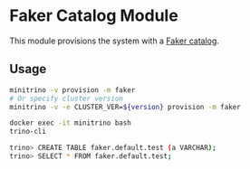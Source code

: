 # Faker Catalog Module

This module provisions the system with a [Faker
catalog](https://docs.starburst.io/latest/connector/faker.html).

## Usage

```sh
minitrino -v provision -m faker
# Or specify cluster version
minitrino -v -e CLUSTER_VER=${version} provision -m faker

docker exec -it minitrino bash 
trino-cli

trino> CREATE TABLE faker.default.test (a VARCHAR);
trino> SELECT * FROM faker.default.test;
```
